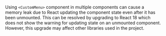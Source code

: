 Using `<CustomMenu>` component in multiple components can cause a memory leak due to React updating the component state even after it has been unmounted. This can be resolved by upgrading to React 18 which does not show the warning for updating state on an unmounted component. However, this upgrade may affect other libraries used in the project.
